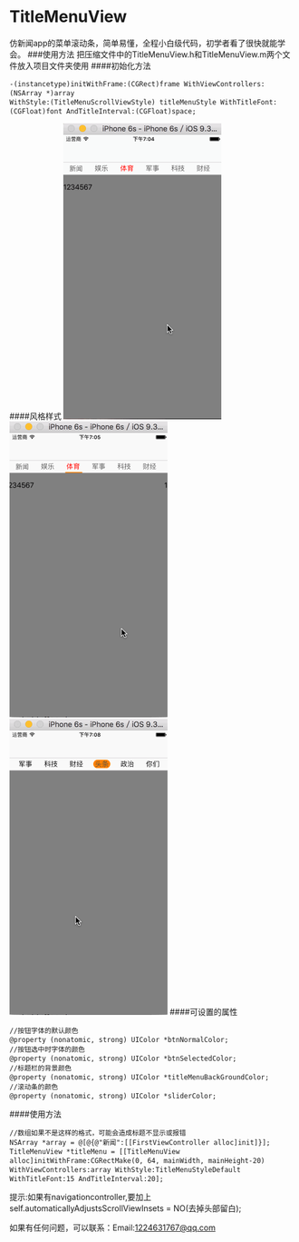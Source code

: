 # TitleMenuView
  仿新闻app的菜单滚动条，简单易懂，全程小白级代码，初学者看了很快就能学会。
###使用方法
  把压缩文件中的TitleMenuView.h和TitleMenuView.m两个文件放入项目文件夹使用
####初始化方法
``` 
-(instancetype)initWithFrame:(CGRect)frame WithViewControllers:(NSArray *)array 
WithStyle:(TitleMenuScrollViewStyle) titleMenuStyle WithTitleFont:(CGFloat)font AndTitleInterval:(CGFloat)space;
```
####风格样式
![](https://github.com/luo12389/TitleMenuView/blob/master/gif/default.gif)
![](https://github.com/luo12389/TitleMenuView/blob/master/gif/line.gif)
![](https://github.com/luo12389/TitleMenuView/blob/master/gif/playground.gif)
####可设置的属性
```
//按钮字体的默认颜色
@property (nonatomic, strong) UIColor *btnNormalColor;
//按钮选中时字体的颜色
@property (nonatomic, strong) UIColor *btnSelectedColor;
//标题栏的背景颜色
@property (nonatomic, strong) UIColor *titleMenuBackGroundColor;
//滚动条的颜色
@property (nonatomic, strong) UIColor *sliderColor;
```
####使用方法
```
//数组如果不是这样的格式，可能会造成标题不显示或报错
NSArray *array = @[@{@"新闻":[[FirstViewController alloc]init]}];
TitleMenuView *titleMenu = [[TitleMenuView alloc]initWithFrame:CGRectMake(0, 64, mainWidth, mainHeight-20) 
WithViewControllers:array WithStyle:TitleMenuStyleDefault WithTitleFont:15 AndTitleInterval:20];
```
提示:如果有navigationcontroller,要加上self.automaticallyAdjustsScrollViewInsets = NO(去掉头部留白);

如果有任何问题，可以联系：Email:<1224631767@qq.com>
